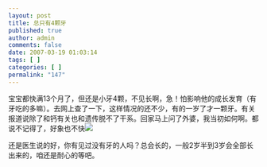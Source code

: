 ```yaml
---
layout: post
title: 总只有4颗牙
published: true
author: admin
comments: false
date: 2007-03-19 01:03:14
tags: [ ]
categories: [ ]
permalink: "147"
---
```

宝宝都快满13个月了，但还是小牙4颗，不见长啊，急！怕影响他的成长发育（有牙吃的多嘛）。去网上查了一下，这样情况的还不少，有的一岁了才一颗牙。有关报道说除了和钙有关也和遗传脱不了干系。回家马上问了外婆，我当初如何啊。都说不记得了，好象也不快![][1]


  


还是医生说的好，你有见过没有牙的人吗？总会长的，一般2岁半到3岁会全部长出来的，咱还是耐心的等吧。

 [1]: http://xujianian.com/jx/blog/images/emot/face30.gif